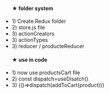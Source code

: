 <ul>
<h4> ★ folder system</h4>
<li> 1) Create Redux folder </li> 
<li> 2) store.js file </li>
<li> 3) actionCreators </li>
<li> 3) actionTypes  </li>
<li> 3) reducer / producteReducer  </li>
</ul>



<ul>
<h4> ★ use in code </h4>
<li>1) now use productsCart file</li>
<li>2) const dispatch=useDisatch()</li>
<li>3) {()=>dispatch(addToCart(product))}</li>
</ul>
